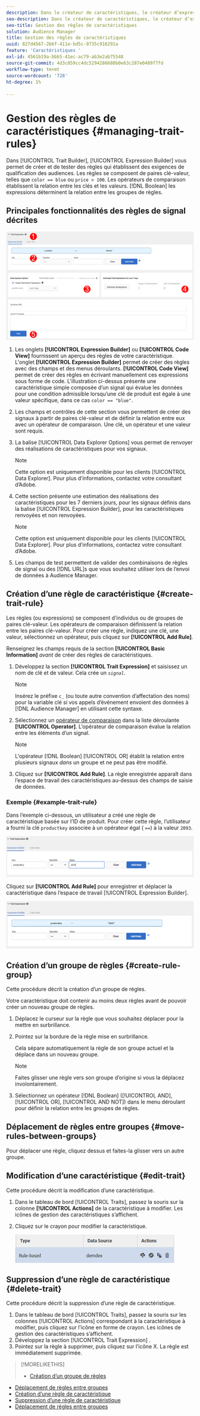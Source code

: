 ```yaml
---
description: Dans le créateur de caractéristiques, le créateur d’expressions vous permet de créer et de tester des règles qui établissent des exigences de qualification d’audience. Les règles se composent de paires clé-valeur telles que "color == blue" ou "price &gt; 100". Les opérateurs de comparaison établissent la relation entre les clés et les valeurs. Les expressions booléennes déterminent la relation entre les groupes de règles.
seo-description: Dans le créateur de caractéristiques, le créateur d’expressions vous permet de créer et de tester des règles qui établissent des exigences de qualification d’audience. Les règles se composent de paires clé-valeur telles que "color == blue" ou "price &gt; 100". Les opérateurs de comparaison établissent la relation entre les clés et les valeurs. Les expressions booléennes déterminent la relation entre les groupes de règles.
seo-title: Gestion des règles de caractéristiques
solution: Audience Manager
title: Gestion des règles de caractéristiques
uuid: 827d4567-2b6f-411e-bd5c-9735c916291a
feature: 'Caractéristiques '
exl-id: 4561b19a-bbb5-41ec-ac79-ab3e2ab75548
source-git-commit: 4d3c859cc4dc5294286680b0e63c287e0409f7fd
workflow-type: tm+mt
source-wordcount: '728'
ht-degree: 1%

---
```


# Gestion des règles de caractéristiques {#managing-trait-rules}

Dans [!UICONTROL Trait Builder], [!UICONTROL Expression Builder] vous permet de créer et de tester des règles qui établissent des exigences de qualification des audiences. Les règles se composent de paires clé-valeur, telles que `color == blue` ou `price > 100`. Les opérateurs de comparaison établissent la relation entre les clés et les valeurs. [!DNL Boolean] les expressions déterminent la relation entre les groupes de règles.

<!-- c_tb_rules.xml -->

## Principales fonctionnalités des règles de signal décrites

![](assets/manage-trait-rules.png)

1. Les onglets **[!UICONTROL Expression Builder]** ou **[!UICONTROL Code View]** fournissent un aperçu des règles de votre caractéristique. L&#39;onglet **[!UICONTROL Expression Builder]** permet de créer des règles avec des champs et des menus déroulants. **[!UICONTROL Code View]** permet de créer des règles en écrivant manuellement ces expressions sous forme de code. L’illustration ci-dessus présente une caractéristique simple composée d’un signal qui évalue les données pour une condition admissible lorsqu’une clé de produit est égale à une valeur spécifique, dans ce cas `color == "blue"`.

1. Les champs et contrôles de cette section vous permettent de créer des signaux à partir de paires clé-valeur et de définir la relation entre eux avec un opérateur de comparaison. Une clé, un opérateur et une valeur sont requis.
1. La balise [!UICONTROL Data Explorer Options] vous permet de renvoyer des réalisations de caractéristiques pour vos signaux.

   >[!NOTE]
   >
   >Cette option est uniquement disponible pour les clients [!UICONTROL Data Explorer]. Pour plus d’informations, contactez votre consultant d’Adobe.

1. Cette section présente une estimation des réalisations des caractéristiques pour les 7 derniers jours, pour les signaux définis dans la balise [!UICONTROL Expression Builder], pour les caractéristiques renvoyées et non renvoyées.

   >[!NOTE]
   >
   >Cette option est uniquement disponible pour les clients [!UICONTROL Data Explorer]. Pour plus d’informations, contactez votre consultant d’Adobe.

1. Les champs de test permettent de valider des combinaisons de règles de signal ou des [!DNL URL]s que vous souhaitez utiliser lors de l’envoi de données à Audience Manager.

## Création d’une règle de caractéristique {#create-trait-rule}

Les règles (ou expressions) se composent d’individus ou de groupes de paires clé-valeur. Les opérateurs de comparaison définissent la relation entre les paires clé-valeur. Pour créer une règle, indiquez une clé, une valeur, sélectionnez un opérateur, puis cliquez sur **[!UICONTROL Add Rule]**.

<!-- t_tb_create_rules.xml -->

Renseignez les champs requis de la section **[!UICONTROL Basic Information]** *avant* de créer des règles de caractéristiques.

1. Développez la section **[!UICONTROL Trait Expression]** et saisissez un nom de clé et de valeur. Cela crée un *`signal`*.

   >[!NOTE]
   >
   >Insérez le préfixe `c_` (ou toute autre convention d’affectation des noms) pour la variable clé si vos appels d’événement envoient des données à [!DNL Audience Manager] en utilisant cette syntaxe.

1. Sélectionnez un [opérateur de comparaison](../../features/traits/trait-comparison-operators.md) dans la liste déroulante **[!UICONTROL Operator]**. L’opérateur de comparaison évalue la relation entre les éléments d’un signal.

   >[!NOTE]
   >
   >L&#39;opérateur [!DNL Boolean] [!UICONTROL OR] établit la relation entre plusieurs signaux *dans* un groupe et ne peut pas être modifié.

1. Cliquez sur **[!UICONTROL Add Rule]**. La règle enregistrée apparaît dans l’espace de travail des caractéristiques au-dessus des champs de saisie de données.

### Exemple {#example-trait-rule}

Dans l’exemple ci-dessous, un utilisateur a créé une règle de caractéristique basée sur l’ID de produit. Pour créer cette règle, l’utilisateur a fourni la clé `productkey` associée à un opérateur égal ( `==`) à la valeur `2093`.

![](assets/tb_sample_rule1.png)

Cliquez sur **[!UICONTROL Add Rule]** pour enregistrer et déplacer la caractéristique dans l’espace de travail [!UICONTROL Expression Builder].

![](assets/tb_sample_rule2.png)

## Création d’un groupe de règles {#create-rule-group}

Cette procédure décrit la création d’un groupe de règles.

<!-- t_tb_new_rule_group.xml -->

Votre caractéristique doit contenir au moins deux règles avant de pouvoir créer un nouveau groupe de règles.

1. Déplacez le curseur sur la règle que vous souhaitez déplacer pour la mettre en surbrillance.
1. Pointez sur la bordure de la règle mise en surbrillance.

   Cela sépare automatiquement la règle de son groupe actuel et la déplace dans un nouveau groupe.

   >[!NOTE]
   >
   >Faites glisser une règle vers son groupe d’origine si vous la déplacez involontairement.

1. Sélectionnez un opérateur [!DNL Boolean] ([!UICONTROL AND], [!UICONTROL OR], [!UICONTROL AND NOT]) dans le menu déroulant pour définir la relation entre les groupes de règles.

## Déplacement de règles entre groupes {#move-rules-between-groups}

Pour déplacer une règle, cliquez dessus et faites-la glisser vers un autre groupe.

## Modification d’une caractéristique {#edit-trait}

Cette procédure décrit la modification d’une caractéristique.

<!-- t_tb_edit.xml -->

1. Dans le tableau de bord [!UICONTROL Traits], passez la souris sur la colonne **[!UICONTROL Actions]** de la caractéristique à modifier. Les icônes de gestion des caractéristiques s’affichent.
1. Cliquez sur le crayon pour modifier la caractéristique.

   ![](assets/tb_edit_trait.png)

## Suppression d’une règle de caractéristique {#delete-trait}

Cette procédure décrit la suppression d’une règle de caractéristique.

<!-- t_tb_delete_rule.xml -->

1. Dans le tableau de bord [!UICONTROL Traits], passez la souris sur les colonnes [!UICONTROL Actions] correspondant à la caractéristique à modifier, puis cliquez sur l’icône en forme de crayon. Les icônes de gestion des caractéristiques s’affichent.
1. Développez la section [!UICONTROL Trait Expression] .
1. Pointez sur la règle à supprimer, puis cliquez sur l’icône X. La règle est immédiatement supprimée.

>[!MORELIKETHIS]
>
>* [Création d’un groupe de règles](../../features/traits/manage-trait-rules.md#create-rule-group)
* [Déplacement de règles entre groupes](../../features/traits/manage-trait-rules.md#move-rules-between-groups)
* [Création d’une règle de caractéristique](../../features/traits/manage-trait-rules.md#create-trait-rule)
* [Suppression d’une règle de caractéristique](../../features/traits/manage-trait-rules.md#delete-trait)
* [Déplacement de règles entre groupes](../../features/traits/manage-trait-rules.md#move-rules-between-groups)

